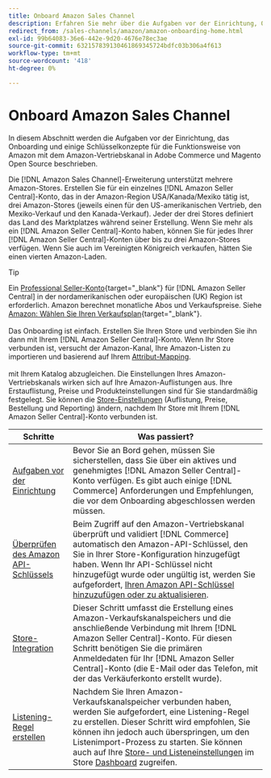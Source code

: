 ```yaml
---
title: Onboard Amazon Sales Channel
description: Erfahren Sie mehr über die Aufgaben vor der Einrichtung, Onboarding-Schritte und die Funktionsweise von Amazon mit Amazon Sales Channel in Adobe Commerce und Magento Open Source.
redirect_from: /sales-channels/amazon/amazon-onboarding-home.html
exl-id: 99b64083-36e6-442e-9d20-4676e78ec3ae
source-git-commit: 632157839130461869345724bdfc03b306a4f613
workflow-type: tm+mt
source-wordcount: '418'
ht-degree: 0%

---
```


# Onboard Amazon Sales Channel

In diesem Abschnitt werden die Aufgaben vor der Einrichtung, das Onboarding und einige Schlüsselkonzepte für die Funktionsweise von Amazon mit dem Amazon-Vertriebskanal in Adobe Commerce und Magento Open Source beschrieben.

Die [!DNL Amazon Sales Channel]-Erweiterung unterstützt mehrere Amazon-Stores. Erstellen Sie für ein einzelnes [!DNL Amazon Seller Central]-Konto, das in der Amazon-Region USA/Kanada/Mexiko tätig ist, drei Amazon-Stores (jeweils einen für den US-amerikanischen Vertrieb, den Mexiko-Verkauf und den Kanada-Verkauf). Jeder der drei Stores definiert das Land des Marktplatzes während seiner Erstellung. Wenn Sie mehr als ein [!DNL Amazon Seller Central]-Konto haben, können Sie für jedes Ihrer [!DNL Amazon Seller Central]-Konten über bis zu drei Amazon-Stores verfügen. Wenn Sie auch im Vereinigten Königreich verkaufen, hätten Sie einen vierten Amazon-Laden.

>[!TIP]
>
>Ein [Professional Seller-Konto](https://sell.amazon.com/){target=&quot;_blank&quot;} für [!DNL Amazon Seller Central] in der nordamerikanischen oder europäischen (UK) Region ist erforderlich. Amazon berechnet monatliche Abos und Verkaufspreise. Siehe [Amazon: Wählen Sie Ihren Verkaufsplan](https://sell.amazon.com/pricing.html){target=&quot;_blank&quot;}.<br><br>
>Das Onboarding ist einfach. Erstellen Sie Ihren Store und verbinden Sie ihn dann mit Ihrem [!DNL Amazon Seller Central]-Konto.
>Wenn Ihr Store verbunden ist, versucht der Amazon-Kanal, Ihre Amazon-Listen zu importieren und basierend auf Ihrem [Attribut-Mapping](./attributes-view.md).<br><br> mit Ihrem Katalog abzugleichen.
>Die Einstellungen Ihres Amazon-Vertriebskanals wirken sich auf Ihre Amazon-Auflistungen aus. Ihre Erstauflistung, Preise und Produkteinstellungen sind für Sie standardmäßig festgelegt. Sie können die [Store-Einstellungen](./ob-store-review.md) (Auflistung, Preise, Bestellung und Reporting) ändern, nachdem Ihr Store mit Ihrem [!DNL Amazon Seller Central]-Konto verbunden ist.

| Schritte | Was passiert? |
|--- |--- |
| [Aufgaben vor der Einrichtung](./amazon-pre-setup-tasks.md) | Bevor Sie an Bord gehen, müssen Sie sicherstellen, dass Sie über ein aktives und genehmigtes [!DNL Amazon Seller Central]-Konto verfügen. Es gibt auch einige [!DNL Commerce] Anforderungen und Empfehlungen, die vor dem Onboarding abgeschlossen werden müssen. |
| [Überprüfen des Amazon API-Schlüssels](./amazon-verify-api-key.md) | Beim Zugriff auf den Amazon-Vertriebskanal überprüft und validiert [!DNL Commerce] automatisch den Amazon-API-Schlüssel, den Sie in Ihrer Store-Konfiguration hinzugefügt haben. Wenn Ihr API-Schlüssel nicht hinzugefügt wurde oder ungültig ist, werden Sie aufgefordert, [Ihren Amazon API-Schlüssel hinzuzufügen oder zu aktualisieren](./amazon-verify-api-key.md). |
| [Store-Integration](./store-integration.md) | Dieser Schritt umfasst die Erstellung eines Amazon-Verkaufskanalspeichers und die anschließende Verbindung mit Ihrem [!DNL Amazon Seller Central]-Konto. Für diesen Schritt benötigen Sie die primären Anmeldedaten für Ihr [!DNL Amazon Seller Central]-Konto (die E-Mail oder das Telefon, mit der das Verkäuferkonto erstellt wurde). |
| [Listening-Regel erstellen](./ob-create-listing-rule.md) | Nachdem Sie Ihren Amazon-Verkaufskanalspeicher verbunden haben, werden Sie aufgefordert, eine Listening-Regel zu erstellen. Dieser Schritt wird empfohlen, Sie können ihn jedoch auch überspringen, um den Listenimport-Prozess zu starten. Sie können auch auf Ihre [Store- und Listeneinstellungen](./ob-store-review.md) im Store [Dashboard](./amazon-store-dashboard.md) zugreifen. |

